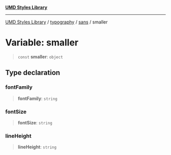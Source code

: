 [**UMD Styles Library**](../../../../README.md)

***

[UMD Styles Library](../../../../README.md) / [typography](../../../README.md) / [sans](../README.md) / smaller

# Variable: smaller

> `const` **smaller**: `object`

## Type declaration

### fontFamily

> **fontFamily**: `string`

### fontSize

> **fontSize**: `string`

### lineHeight

> **lineHeight**: `string`
